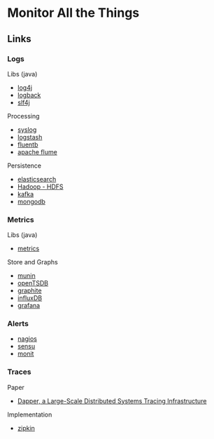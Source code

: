 # Monitor All the Things
## Links

### Logs
Libs (java)
- [log4j](http://logging.apache.org/log4j/2.x/)
- [logback](http://logback.qos.ch/)
- [slf4j](http://www.slf4j.org/)

Processing
- [syslog](http://en.wikipedia.org/wiki/Syslog)
- [logstash](http://logstash.net/)
- [fluentb](http://www.fluentd.org/)
- [apache flume](http://flume.apache.org/)

Persistence
- [elasticsearch](http://www.elasticsearch.org/)
- [Hadoop - HDFS](http://hadoop.apache.org/)
- [kafka](http://kafka.apache.org/)
- [mongodb](http://www.mongodb.org/)

### Metrics
Libs (java)
- [metrics](https://dropwizard.github.io/metrics/3.1.0/)
 
Store and Graphs
- [munin](http://munin-monitoring.org/)
- [openTSDB](http://opentsdb.net/)
- [graphite](http://graphite.wikidot.com/)
- [influxDB](http://influxdb.com/)
- [grafana](http://grafana.org/)

### Alerts
- [nagios](http://www.nagios.org/)
- [sensu](http://sensuapp.org/)
- [monit](https://mmonit.com/monit/)

### Traces
Paper
- [Dapper, a Large-Scale Distributed Systems Tracing Infrastructure](http://research.google.com/pubs/pub36356.html)

Implementation
- [zipkin](http://twitter.github.io/zipkin/)
